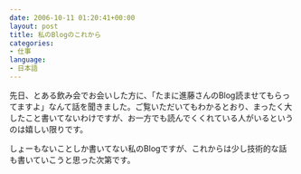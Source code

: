 ```yaml
---
date: 2006-10-11 01:20:41+00:00
layout: post
title: 私のBlogのこれから
categories:
- 仕事
language:
- 日本語
---
```


先日、とある飲み会でお会いした方に、「たまに進藤さんのBlog読ませてもらってますよ」なんて話を聞きました。ご覧いただいてもわかるとおり、まったく大したこと書いてないわけですが、お一方でも読んでくくれている人がいるというのは嬉しい限りです。

しょーもないことしか書いてない私のBlogですが、これからは少し技術的な話も書いていこうと思った次第です。
